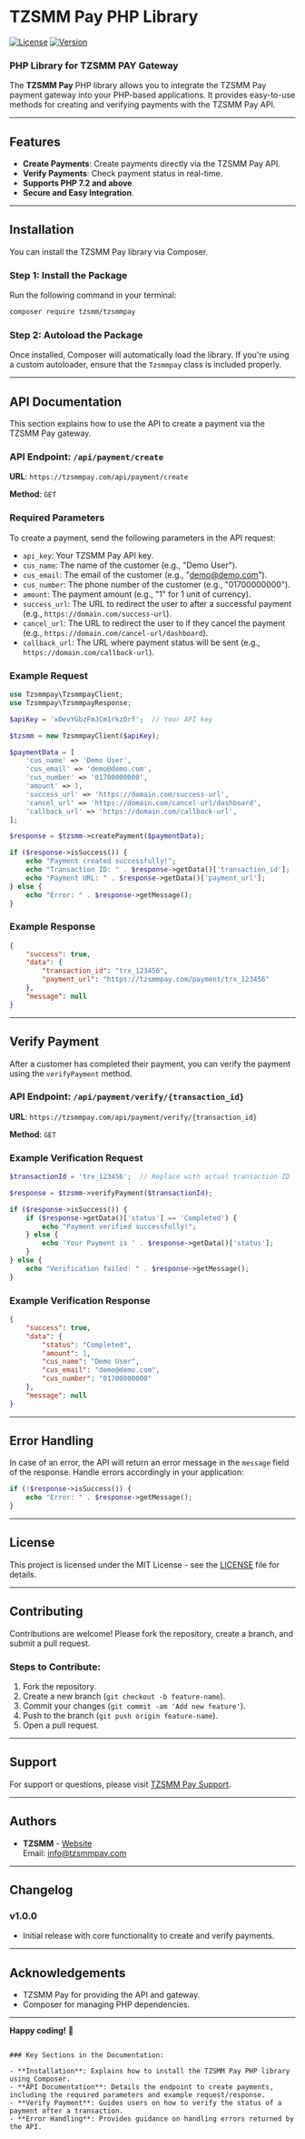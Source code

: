 
# TZSMM Pay PHP Library

[![License](https://img.shields.io/badge/license-MIT-blue.svg)](LICENSE)
[![Version](https://img.shields.io/packagist/v/tzsmm/tzsmmpay.svg)](https://packagist.org/packages/tzsmm/tzsmmpay)

### PHP Library for TZSMM PAY Gateway

The **TZSMM Pay** PHP library allows you to integrate the TZSMM Pay payment gateway into your PHP-based applications. It provides easy-to-use methods for creating and verifying payments with the TZSMM Pay API.

---

## Features

- **Create Payments**: Create payments directly via the TZSMM Pay API.
- **Verify Payments**: Check payment status in real-time.
- **Supports PHP 7.2 and above**.
- **Secure and Easy Integration**.

---

## Installation

You can install the TZSMM Pay library via Composer.

### Step 1: Install the Package

Run the following command in your terminal:

```bash
composer require tzsmm/tzsmmpay
```

### Step 2: Autoload the Package

Once installed, Composer will automatically load the library. If you're using a custom autoloader, ensure that the `Tzsmmpay` class is included properly.

---

## API Documentation

This section explains how to use the API to create a payment via the TZSMM Pay gateway.

### API Endpoint: `/api/payment/create`

**URL**: `https://tzsmmpay.com/api/payment/create`

**Method**: `GET`

### Required Parameters

To create a payment, send the following parameters in the API request:

- `api_key`: Your TZSMM Pay API key.
- `cus_name`: The name of the customer (e.g., "Demo User").
- `cus_email`: The email of the customer (e.g., "demo@demo.com").
- `cus_number`: The phone number of the customer (e.g., "01700000000").
- `amount`: The payment amount (e.g., "1" for 1 unit of currency).
- `success_url`: The URL to redirect the user to after a successful payment (e.g., `https://domain.com/success-url`).
- `cancel_url`: The URL to redirect the user to if they cancel the payment (e.g., `https://domain.com/cancel-url/dashboard`).
- `callback_url`: The URL where payment status will be sent (e.g., `https://domain.com/callback-url`).

### Example Request

```php
use Tzsmmpay\TzsmmpayClient;
use Tzsmmpay\TzsmmpayResponse;

$apiKey = 'xOevYGbzFmJCm1rkzDrf';  // Your API key

$tzsmm = new TzsmmpayClient($apiKey);

$paymentData = [
    'cus_name' => 'Demo User',
    'cus_email' => 'demo@demo.com',
    'cus_number' => '01700000000',
    'amount' => 1,
    'success_url' => 'https://domain.com/success-url',
    'cancel_url' => 'https://domain.com/cancel-url/dashboard',
    'callback_url' => 'https://domain.com/callback-url',
];

$response = $tzsmm->createPayment($paymentData);

if ($response->isSuccess()) {
    echo "Payment created successfully!";
    echo "Transaction ID: " . $response->getData()['transaction_id'];
    echo "Payment URL: " . $response->getData()['payment_url'];
} else {
    echo "Error: " . $response->getMessage();
}
```

### Example Response

```json
{
    "success": true,
    "data": {
        "transaction_id": "trx_123456",
        "payment_url": "https://tzsmmpay.com/payment/trx_123456"
    },
    "message": null
}
```

---

## Verify Payment

After a customer has completed their payment, you can verify the payment using the `verifyPayment` method.

### API Endpoint: `/api/payment/verify/{transaction_id}`

**URL**: `https://tzsmmpay.com/api/payment/verify/{transaction_id}`

**Method**: `GET`

### Example Verification Request

```php
$transactionId = 'trx_123456';  // Replace with actual transaction ID

$response = $tzsmm->verifyPayment($transactionId);

if ($response->isSuccess()) {
    if ($response->getData()['status'] == 'Completed') {
        echo "Payment verified successfully!";
    } else {
        echo 'Your Payment is ' . $response->getData()['status'];
    }
} else {
    echo "Verification failed: " . $response->getMessage();
}
```

### Example Verification Response

```json
{
    "success": true,
    "data": {
        "status": "Completed",
        "amount": 1,
        "cus_name": "Demo User",
        "cus_email": "demo@demo.com",
        "cus_number": "01700000000"
    },
    "message": null
}
```

---

## Error Handling

In case of an error, the API will return an error message in the `message` field of the response. Handle errors accordingly in your application:

```php
if (!$response->isSuccess()) {
    echo "Error: " . $response->getMessage();
}
```

---

## License

This project is licensed under the MIT License - see the [LICENSE](LICENSE) file for details.

---

## Contributing

Contributions are welcome! Please fork the repository, create a branch, and submit a pull request.

### Steps to Contribute:
1. Fork the repository.
2. Create a new branch (`git checkout -b feature-name`).
3. Commit your changes (`git commit -am 'Add new feature'`).
4. Push to the branch (`git push origin feature-name`).
5. Open a pull request.

---

## Support

For support or questions, please visit [TZSMM Pay Support](https://tzsmmpay.com).

---

## Authors

- **TZSMM** - [Website](https://tzsmmpay.com)  
  Email: [info@tzsmmpay.com](mailto:info@tzsmmpay.com)

---

## Changelog

### v1.0.0
- Initial release with core functionality to create and verify payments.

---

## Acknowledgements

- TZSMM Pay for providing the API and gateway.
- Composer for managing PHP dependencies.

---

**Happy coding!** 🚀
```

### Key Sections in the Documentation:

- **Installation**: Explains how to install the TZSMM Pay PHP library using Composer.
- **API Documentation**: Details the endpoint to create payments, including the required parameters and example request/response.
- **Verify Payment**: Guides users on how to verify the status of a payment after a transaction.
- **Error Handling**: Provides guidance on handling errors returned by the API.
